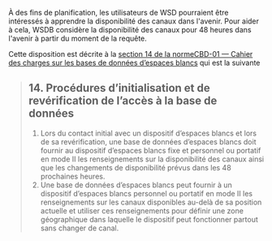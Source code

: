 À des fins de planification, les utilisateurs de WSD pourraient être intéressés à apprendre la disponibilité des canaux dans l'avenir. Pour aider à cela, WSDB considère la disponibilité des canaux pour 48 heures dans l'avenir à partir du moment de la requête.

Cette disposition est décrite à la [section 14 de la normeCBD-01 — Cahier des charges sur les bases de données d’espaces blancs](http://www.ic.gc.ca/eic/site/smt-gst.nsf/fra/sf10928.html#s14) qui est la suivante

> ## 14. Procédures d’initialisation et de revérification de l’accès à la base de données
>
> 1. Lors du contact initial avec un dispositif d’espaces blancs et lors de sa revérification, une base de données d’espaces blancs doit fournir au dispositif d’espaces blancs fixe et personnel ou portatif en mode II les renseignements sur la disponibilité des canaux ainsi que les changements de disponibilité prévus dans les 48 prochaines heures.        
> 2. Une base de données d’espaces blancs peut fournir à un dispositif d’espaces blancs personnel ou portatif en mode II les renseignements sur les canaux disponibles au-delà de sa position actuelle et utiliser ces renseignements pour définir une zone géographique dans laquelle le dispositif peut fonctionner partout sans changer de canal.



